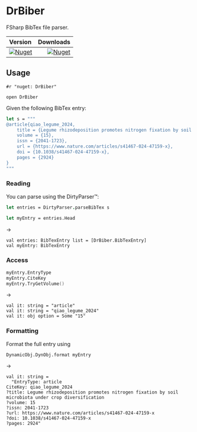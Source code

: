 # DrBiber
FSharp BibTex file parser.

| Version | Downloads |
| :--------|-----------:|
|<a href="https://www.nuget.org/packages/ARCtrl/"><img alt="Nuget" src="https://img.shields.io/nuget/v/ARCtrl?logo=nuget&color=%234fb3d9"></a>|<a href="https://www.nuget.org/packages/ARCtrl/"><img alt="Nuget" src="https://img.shields.io/nuget/dt/ARCtrl?color=%234FB3D9"></a>|

## Usage

```
#r "nuget: DrBiber"

open DrBiber
```

Given the following BibTex entry:
```fsharp
let s = """
@article{qiao_legume_2024,
	title = {Legume rhizodeposition promotes nitrogen fixation by soil microbiota under crop diversification},
	volume = {15},
	issn = {2041-1723},
	url = {https://www.nature.com/articles/s41467-024-47159-x},
	doi = {10.1038/s41467-024-47159-x},
	pages = {2924}
}
"""
```


### Reading
You can parse using the DirtyParser™️:

```fsharp
let entries = DirtyParser.parseBibTex s

let myEntry = entries.Head
```
->
```
val entries: BibTexEntry list = [DrBiber.BibTexEntry]
val myEntry: BibTexEntry
```

### Access

```fsharp
myEntry.EntryType
myEntry.CiteKey
myEntry.TryGetVolume()
```
->
```
val it: string = "article"
val it: string = "qiao_legume_2024"
val it: obj option = Some "15"
```


### Formatting
Format the full entry using
```
DynamicObj.DynObj.format myEntry
```


->
```
val it: string =
  "EntryType: article
CiteKey: qiao_legume_2024
?title: Legume rhizodeposition promotes nitrogen fixation by soil microbiota under crop diversification
?volume: 15
?issn: 2041-1723
?url: https://www.nature.com/articles/s41467-024-47159-x
?doi: 10.1038/s41467-024-47159-x
?pages: 2924"
```
